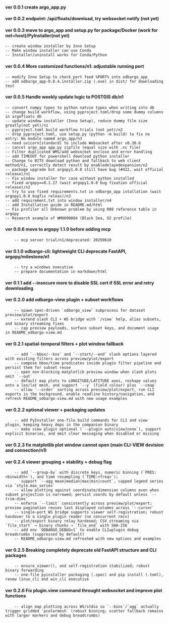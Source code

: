 #### ver 0.0.1 create argo_app.py
#### ver 0.0.2 endpoint: /api/floats/download, try websocket notify (not yet)
#### ver 0.0.3 move to argo_app and setup.py for package/Docker (work for net=host)/PyInstaller(not yet)
    -- create window installer by Inno Setup
	-- Make window installer can use Conda
	-- Installer/uninstall works for Conda/Python

#### ver 0.0.4 More customized functions/n1: adjustable running port
    -- modify Inno Setup to check_port feed %PORT% into odbargo_app
    -- add odbargo_app-0.0.4.installer.zip (.exe) in dist/ for downloading test

#### ver 0.0.5 Handle weekly update logic to POSTGIS db/n1
    -- convert numpy types to python natvie types when writing into db
    -- change build workflow, using pyproject.toml/drop some dummy columns in argofloats db
    -- update window installer (Inno Setup), reduce dummy file size greatly(not yet)/n1
    -- pyproject.toml build workflow trials (not yet)/n2
    -- drop pyproject.toml, use setup.py (python -m build) to fix no entry: No module named argo_app/n3
    -- need uvicorn[standard] to include Websocket after v0.30.6
    -- cancel argo_app app.py zipfile (equal size with .nc file)
    -- Filter duplicated WMS/add websocket onclose and error handling
    -- add TIMEOUT for powershell download python installer
    -- Change to BITS download python and fallback to web client method/n1, correctly detect result by enabledelayedexpansion/n2
    -- package upgrade but argopy1.0.0 still have bug (#412, wait official release)/n1
    -- Fix window installer for case without python installed
    -- Fixed argopy==0.1.17 (wait argopy1.0.0 bug fixation official release)/n2 
    -- try to use fixed requirements.txt in odbargo_app istallation (wait argopy1.0.0 bugfix releas)/n3
	-- add requirement.txt into window installer/n4
	-- add Installation guide in README.md/html
	-- Fix profiler all Unknown problem by using R08 reference table in argopy
	-- Research example of WMO690084 (Black Sea, O2 profile)

#### ver 0.0.6 move to argopy 1.1.0 before adding mcp
        -- mcp server trial/n1/deprecated: 20250610

#### ver 0.1.0 odbargo-cli: lightweight CLI deprecate FastAPI, argopy/milestone/n1
        -- try a windows executive
		-- prepare documentation in markdown/html

#### ver 0.1.1 add --insecure more to disable SSL cert if SSL error and retry downloading
#### ver 0.2.0 add odbargo-view plugin + subset workflows
        -- spawn spec-driven `odbargo_view` subprocess for dataset preview/plot/export
        -- extend slash CLI + WS bridge with `/view` help, alias subsets, and binary streaming fixes
        -- cap preview payloads, surface subset keys, and document usage in README_odbargo-view.md
#### ver 0.2.1 spatial-temporal filters + plot window fallback
        -- add `--bbox/--box` and `--start/--end` slash options layered with existing filters across preview/plot/export
        -- compose bbox/time predicates inside plugin filter pipeline and persist them for subset reuse
        -- open non-blocking matplotlib preview window when slash plots omit `--out`
        -- default map plots to LONGITUDE/LATITUDE axes, reshape values onto a lon/lat mesh, and support `--y` (field colour) plus `--cmap`
        -- allow `--order` sorting across preview/plot/export, run CLI exports in the background, enable readline history/navigation, and refresh README_odbargo-view.md with new usage examples
#### ver 0.2.2 optional viewer + packaging updates
        -- add PyInstaller one-file build commands for CLI and view plugin, keeping heavy deps in the companion binary
        -- make view plugin optional (`--plugin auto|view|none`), support explicit binaries, and emit clear messaging when disabled or missing
#### ver 0.2.3 fix matplotlib plot window cannot open (main CLI-VIEW devision and connection/n1)
#### ver 0.2.4 viewer grouping + stability + debug flag
        -- add `--group-by` with discrete keys, numeric binning (`PRES:<binwidth>`), and time resampling (`TIME:<freq>`);
           support `--agg mean|median|max|min|count`, capped legend series via `style.max_series`
        -- allow plotting against coordinate/dimension columns even when subset projection is narrowed; persist coords by default unless `--trim-dims`
        -- enforce `--limit` consistently across preview/plot/export; preview pagination reuses last displayed columns across `--cursor`
        -- single-port WS bridge supports viewer self-registration; robust handover to a single plugin reader (no concurrent recv)
        -- plot/export binary relay hardened; CSV streaming via `file_start` → binary chunks → `file_end` with SHA-256
        -- add env `ODBARGO_DEBUG=1` to enable CLI⇄plugin debug breadcrumbs (suppressed by default)
        -- README_odbargo-view.md refreshed with new options and examples
#### ver 0.2.5 Breaking completely deprecate old FastAPI structure and CLI packages        
        -- ensure_viewer(), and self‑registration stabilized; robust binary forwarding
        -- one-file pyinstaller packaging (.spec) and pip install (.toml), renew linux_cli and win_cli executive
#### ver 0.2.6 Fix plugin.view command throught websocket and improve plot functions
        -- align map plotting across WS/stdio so `--bins`/`agg` actually trigger gridded `pcolormesh` (robust binning; scatter fallback remains with larger markers and debug breadcrumbs)

